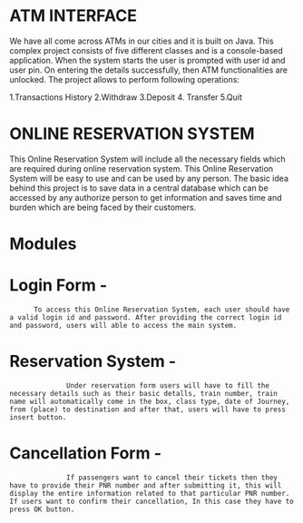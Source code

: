 # ATM INTERFACE

We have all come across ATMs in our cities and it is built on Java. This complex project consists of five different classes and is a console-based application. When the system starts the user is prompted with user id and user pin. On entering the details successfully, then ATM functionalities are unlocked. The project allows to perform following operations:

1.Transactions History
2.Withdraw
3.Deposit
4. Transfer
5.Quit



# ONLINE RESERVATION SYSTEM


This Online Reservation System will include all the necessary fields which are required during online reservation system. This Online Reservation System will be easy to use and can be used by any person. The basic idea behind this project is to save data in a central database which can be accessed by any authorize person to get information and saves time and burden which are being faced by their customers.

# Modules

# Login Form -  
          To access this Online Reservation System, each user should have a valid login id and password. After providing the correct login id and password, users will able to access the main system.

# Reservation System - 
                  Under reservation form users will have to fill the necessary details such as their basic detalls, train number, train name will automatically come in the box, class type, date of Journey, from (place) to destination and after that, users will have to press insert button.

# Cancellation Form -
                  If passengers want to cancel their tickets then they have to provide their PNR number and after submitting it, this will display the entire information related to that particular PNR number. If users want to confirm their cancellation, In this case they have to press OK button.

